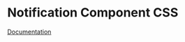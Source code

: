 # Notification Component CSS

[Documentation](https://github.com/ArthurClemens/polythene/tree/master/docs/css.md)
